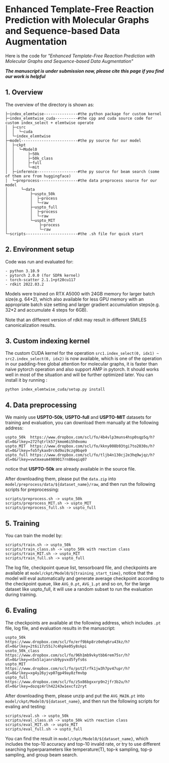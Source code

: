 # Enhanced Template-Free Reaction Prediction with Molecular Graphs and Sequence-based Data Augmentation

Here is the code for *"Enhanced Template-Free Reaction Prediction with Molecular Graphs and Sequence-based Data Augmentation"*

***The manuscript is under submission now, please cite this page if you find our work is helpful***

## 1. Overview
The overview of the directory is shown as:
```
├─index_elemtwise---------------#the python package for custom kernel
├─index_elemtwise_cuda----------#the cpp and cuda source code for custom index_select + elemtwise operate
│  ├─csrc
│  │  └─cuda
│  └─index_elemtwise
├─model-------------------------#the py source for our model
│  ├─ckpt
│  │  └─Model0
│  │      ├─50k
│  │      ├─50k_class
│  │      ├─full
│  │      └─mit
│  ├─inference------------------#the py source for beam search (some of them are from huggingface)
│  └─preprocess-----------------#the data preprocess source for our model
│      └─data
│          ├─uspto_50k
│          │  ├─process
│          │  └─raw
│          ├─uspto_full
│          │  ├─process
│          │  └─raw
│          └─uspto_MIT
│              ├─process
│              └─raw
└─scripts-----------------------#the .sh file for quick start
```

## 2. Environment setup
Code was run and evaluated for:

    - python 3.10.9
    - pytorch 2.0.0 (for SDPA kernel)
    - torch-scatter 2.1.1+pt20cu117
    - rdkit 2022.03.2

Models were trained on RTX A5000 with 24GB memory for larger batch size(e.g. 64\*2), which also available for less GPU memory with an appropriate batch size setting and larger gradient accumulation steps(e.g. 32\*2 and accumulate 4 steps for 6GB).

Note that an different version of rdkit may result in different SMILES canonicalization results.

## 3. Custom indexing kernel
The custom CUDA kernel for the operation `src1.index_select(0, idx1) ~ src2.index_select(0, idx2)` is now available, which is one of the operation in our padding-free global attention for molecular graphs, it is faster than naive pytorch operation and also support AMP in pytorch. It should works well in most of the situation and will be further optimized later. You can install it by running :
```
python index_elemtwise_cuda/setup.py install
```

## 4. Data preprocessing
We mainly use **USPTO-50k**, **USPTO-full** and **USPTO-MIT** datasets for training and evaluation, you can download them manually at the following address:
```
uspto_50k  https://www.dropbox.com/scl/fo/4b4vlp3muns4hsp0sqp5q/h?dl=0&rlkey=272fqtrlk57jkmom6i5h0xomu
uspto_MIT  https://www.dropbox.com/scl/fo/kkny008b93tgi7to2030s/h?dl=0&rlkey=fo5fykax0rc6d9oi9czg9bqe9
uspto_full https://www.dropbox.com/scl/fo/tljb4n130cj2e3hq9wjqz/h?dl=0&rlkey=vwtmxeum4989017rn86eqiq07
```
notice that **USPTO-50k** are already available in the source file.

After downloading them, please put the `data.zip` into `model/preprocess/data/${dataset_name}/raw`, and then run the following scripts for preprocessing:
```
scripts/preprocess.sh -> uspto_50k
scripts/preprocess_MIT.sh -> uspto_MIT
scripts/preprocess_full.sh -> uspto_full
```

## 5. Training
You can train the model by:
```
scripts/train.sh -> uspto_50k
scripts/train_class.sh -> uspto_50k with reaction class
scripts/train_MIT.sh -> uspto_MIT
scripts/train_full.sh -> uspto_full
```

The log file, checkpoint queue list, tensorboard file, and checkpoints are available at `model/ckpt/Model0/${training_start_time}`, notice that the model will eval automatically and generate average checkpoint according to the checkpoint queue, like `AVG_0.pt`, `AVG_1.pt` and so on, for the large dataset like uspto_full, it will use a random subset to run the evaluation during training.

## 6. Evaling
The checkpoints are available at the following address, which includes `.pt` file, log file, and evaluation results in the manuscript:
```
uspto_50k       https://www.dropbox.com/scl/fo/erf9bkp8rz0ehq6ru43kz/h?dl=0&rlkey=2t6i17z55i7c4hpke05y8skpi
usoto_50k_class https://www.dropbox.com/scl/fo/96h1mb9vkytbb6rem75sr/h?dl=0&rlkey=n5x5lajanrsb9ypvxd5fyfs6s
uspto_MIT       https://www.dropbox.com/scl/fo/pst2lrfk1jw3h7pv47upr/h?dl=0&rlkey=xg4y26yjvp07gp49ay8zfmvbp
uspto_full      https://www.dropbox.com/scl/fo/z5x86bgxxrp9n2jfr3b2u/h?dl=0&rlkey=dozqz4rlh42243w1excfz2ryt
```

After downloading them, please unzip and put the `AVG_MAIN.pt` into `model/ckpt/Model0/${dataset_name}`, and then run the following scripts for evaling and testing:
```
scripts/eval.sh -> uspto_50k
scripts/eval_class.sh -> uspto_50k with reaction class
scripts/eval_MIT.sh -> uspto_MIT
scripts/eval_full.sh -> uspto_full
```

You can find the result in `model/ckpt/Model0/${dataset_name}`, which includes the top-10 accuracy and top-10 invalid rate, or try to use different searching hyperparameters like temperature(T), top-k sampling, top-p sampling, and group beam search.
